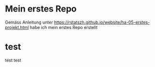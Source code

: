 # Mein erstes Repo

Gemäss Anleitung unter https://rstatszh.github.io/website/ha-05-erstes-projekt.html habe ich mein erstes Repo erstellt

# test

test test
